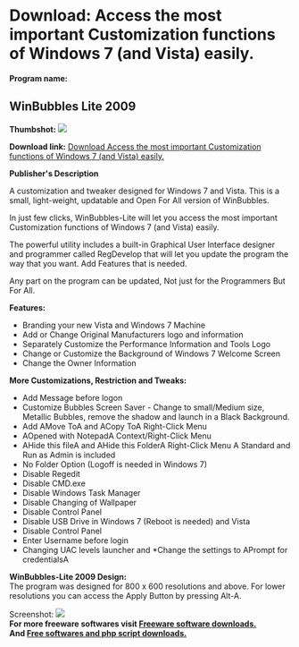 # Download: Access the most important Customization functions of Windows 7 (and Vista) easily.

**Program name:**

## WinBubbles Lite 2009

  
**Thumbshot:** ![](http://www.freewarefiles.com/screenshot/winbubbleslite_md.jpg)   
  
**Download link:** [Download Access the most important Customization functions of Windows 7 (and Vista) easily.](http://freesoftwares.boysofts.com/WinBubbles-Lite-2009_program_49368.html)  
  


**Publisher's Description**  
  


A customization and tweaker designed for Windows 7 and Vista. This is a small, light-weight, updatable and Open For All version of WinBubbles. 

In just few clicks, WinBubbles-Lite will let you access the most important Customization functions of Windows 7 (and Vista) easily. 

The powerful utility includes a built-in Graphical User Interface designer and programmer called RegDevelop that will let you update the program the way that you want. Add Features that is needed. 

Any part on the program can be updated, Not just for the Programmers But For All. 

**Features:**

  * Branding your new Vista and Windows 7 Machine 
  * Add or Change Original Manufacturers logo and information 
  * Separately Customize the Performance Information and Tools Logo 
  * Change or Customize the Background of Windows 7 Welcome Screen 
  * Change the Owner Information 

**More Customizations, Restriction and Tweaks:**

  * Add Message before logon 
  * Customize Bubbles Screen Saver - Change to small/Medium size, Metallic Bubbles, remove the shadow and launch in a Black Background. 
  * Add AMove ToA and ACopy ToA Right-Click Menu 
  * AOpened with NotepadA Context/Right-Click Menu 
  * AHide this fileA and AHide this FolderA Right-Click Menu A Standard and Run as Admin is included 
  * No Folder Option (Logoff is needed in Windows 7) 
  * Disable Regedit 
  * Disable CMD.exe 
  * Disable Windows Task Manager 
  * Disable Changing of Wallpaper 
  * Disable Control Panel 
  * Disable USB Drive in Windows 7 (Reboot is needed) and Vista 
  * Disable Control Panel 
  * Enter Username before login 
  * Changing UAC levels launcher and *Change the settings to APrompt for credentialsA 

**WinBubbles-Lite 2009 Design:**  
The program was designed for 800 x 600 resolutions and above. For lower resolutions you can access the Apply Button by pressing Alt-A.

  
  
Screenshot: ![](http://www.freewarefiles.com/screenshot/winbubbleslite.jpg)   
**For more freeware softwares visit [Freeware software downloads.](http://freesoftwares.boysofts.com/)**   
**And [Free softwares and php script downloads.](http://www.boysofts.com/)**
